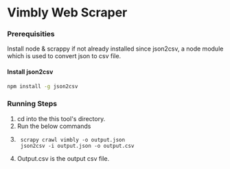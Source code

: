 # Vimbly Web Scraper

### Prerequisities

Install node & scrappy if not already installed since json2csv, a node module which is used to convert json to csv file.

#### Install json2csv  
```sh
npm install -g json2csv
```
### Running Steps
1. cd into the this tool's directory.
2. Run the below commands
3. ```
    scrapy crawl vimbly -o output.json
    json2csv -i output.json -o output.csv
    ```
4. Output.csv is the output csv file.


